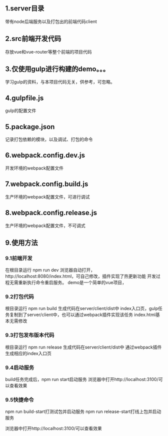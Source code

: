 ## 1.server目录
带有node后端服务以及打包出的前端代码client

## 2.src前端开发代码
存放vue和vue-router等整个前端的项目代码

## 3.仅使用gulp进行构建的demo。。。
学习gulp的资料，与本项目代码无关，供参考，可忽略。

## 4.gulpfile.js
gulp的配置文件

## 5.package.json
记录打包依赖的模块，以及调试、打包的命令

## 6.webpack.config.dev.js
开发环境的webpack配置文件

## 7.webpack.config.build.js
生产环境的webpack配置文件，可进行调试

## 8.webpack.config.release.js
生产环境的webpack配置文件，不可调式

## 9.使用方法
### 9.1前端开发
在根目录运行 npm run dev
浏览器自动打开，http://localhost:8080/index.html，可自己修改，插件实现了热更新功能
开发过程无需重新执行命令重启服务。
demo是一个简单的vue项目，

### 9.2打包代码
根目录运行 npm run build
生成代码在server/client/dist中
index入口页，gulp任务复制到了server/client中，也可以通过webpack插件实现该任务
index.html基本无需修改

### 9.3打包发布版本代码
根目录运行 npm run release
生成代码在server/client/dist中
通过webpack插件生成相应的index入口页

### 9.4启动服务
build任务完成后，npm run start启动服务
浏览器中打开http://localhost:3100/可以查看效果

### 9.5快捷命令
npm run build-start打测试包并启动服务
npm run release-start打线上包并启动服务

浏览器中打开http://localhost:3100/可以查看效果
